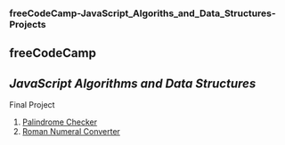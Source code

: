 ### freeCodeCamp-JavaScript_Algoriths_and_Data_Structures-Projects
## freeCodeCamp

## *JavaScript Algorithms and Data Structures*

Final Project
1. [Palindrome Checker]()
2. [Roman Numeral Converter]()
